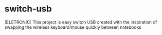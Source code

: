 # switch-usb
[ELETRONIC] This project is easy switch USB created with the inspiration of swapping the wireless keyboard/mouse quickly between notebooks 
